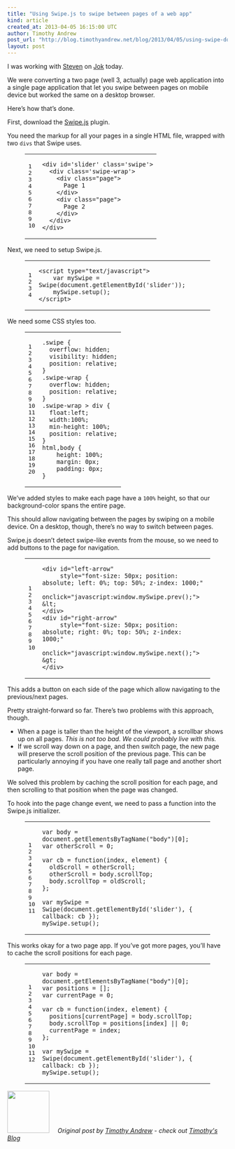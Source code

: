 ```yaml
---
title: "Using Swipe.js to swipe between pages of a web app"
kind: article
created_at: 2013-04-05 16:15:00 UTC
author: Timothy Andrew
post_url: "http://blog.timothyandrew.net/blog/2013/04/05/using-swipe-dot-js-to-swipe-between-pages-of-a-web-app/"
layout: post
---
```

<p>I was working with <a href="http://deobald.ca/">Steven</a> on <a href="http://github.com/deobald/jok">Jok</a> today.</p>

<p>We were converting a two page (well 3, actually) page web application into a single page application that let you swipe between pages on mobile device but worked the same on a desktop browser.</p>

<p>Here&#8217;s how that&#8217;s done.</p>

<p>First, download the <a href="http://swipejs.com/">Swipe.js</a> plugin.</p>

<p>You need the markup for all your pages in a single HTML file, wrapped with two <code>divs</code> that Swipe uses.</p>

<figure class='code'><figcaption><span></span></figcaption><div class="highlight"><table><tr><td class="gutter"><pre class="line-numbers"><span class='line-number'>1</span>
<span class='line-number'>2</span>
<span class='line-number'>3</span>
<span class='line-number'>4</span>
<span class='line-number'>5</span>
<span class='line-number'>6</span>
<span class='line-number'>7</span>
<span class='line-number'>8</span>
<span class='line-number'>9</span>
<span class='line-number'>10</span>
</pre></td><td class='code'><pre><code class='html'><span class='line'><span class="nt">&lt;div</span> <span class="na">id=</span><span class="s">&#39;slider&#39;</span> <span class="na">class=</span><span class="s">&#39;swipe&#39;</span><span class="nt">&gt;</span>
</span><span class='line'>  <span class="nt">&lt;div</span> <span class="na">class=</span><span class="s">&#39;swipe-wrap&#39;</span><span class="nt">&gt;</span>
</span><span class='line'>    <span class="nt">&lt;div</span> <span class="na">class=</span><span class="s">&quot;page&quot;</span><span class="nt">&gt;</span>
</span><span class='line'>      Page 1
</span><span class='line'>    <span class="nt">&lt;/div&gt;</span>
</span><span class='line'>    <span class="nt">&lt;div</span> <span class="na">class=</span><span class="s">&quot;page&quot;</span><span class="nt">&gt;</span>
</span><span class='line'>      Page 2
</span><span class='line'>    <span class="nt">&lt;/div&gt;</span>
</span><span class='line'>  <span class="nt">&lt;/div&gt;</span>
</span><span class='line'><span class="nt">&lt;/div&gt;</span>
</span></code></pre></td></tr></table></div></figure>


<p>Next, we need to setup Swipe.js.</p>

<figure class='code'><figcaption><span></span></figcaption><div class="highlight"><table><tr><td class="gutter"><pre class="line-numbers"><span class='line-number'>1</span>
<span class='line-number'>2</span>
<span class='line-number'>3</span>
<span class='line-number'>4</span>
</pre></td><td class='code'><pre><code class='html'><span class='line'><span class="nt">&lt;script </span><span class="na">type=</span><span class="s">&quot;text/javascript&quot;</span><span class="nt">&gt;</span>
</span><span class='line'>    <span class="kd">var</span> <span class="nx">mySwipe</span> <span class="o">=</span> <span class="nx">Swipe</span><span class="p">(</span><span class="nb">document</span><span class="p">.</span><span class="nx">getElementById</span><span class="p">(</span><span class="s1">&#39;slider&#39;</span><span class="p">));</span>
</span><span class='line'>    <span class="nx">mySwipe</span><span class="p">.</span><span class="nx">setup</span><span class="p">();</span>
</span><span class='line'><span class="nt">&lt;/script&gt;</span>
</span></code></pre></td></tr></table></div></figure>


<p>We need some CSS styles too.</p>

<figure class='code'><figcaption><span></span></figcaption><div class="highlight"><table><tr><td class="gutter"><pre class="line-numbers"><span class='line-number'>1</span>
<span class='line-number'>2</span>
<span class='line-number'>3</span>
<span class='line-number'>4</span>
<span class='line-number'>5</span>
<span class='line-number'>6</span>
<span class='line-number'>7</span>
<span class='line-number'>8</span>
<span class='line-number'>9</span>
<span class='line-number'>10</span>
<span class='line-number'>11</span>
<span class='line-number'>12</span>
<span class='line-number'>13</span>
<span class='line-number'>14</span>
<span class='line-number'>15</span>
<span class='line-number'>16</span>
<span class='line-number'>17</span>
<span class='line-number'>18</span>
<span class='line-number'>19</span>
<span class='line-number'>20</span>
</pre></td><td class='code'><pre><code class='css'><span class='line'><span class="nc">.swipe</span> <span class="p">{</span>
</span><span class='line'>  <span class="k">overflow</span><span class="o">:</span> <span class="k">hidden</span><span class="p">;</span>
</span><span class='line'>  <span class="k">visibility</span><span class="o">:</span> <span class="k">hidden</span><span class="p">;</span>
</span><span class='line'>  <span class="k">position</span><span class="o">:</span> <span class="k">relative</span><span class="p">;</span>
</span><span class='line'><span class="p">}</span>
</span><span class='line'><span class="nc">.swipe-wrap</span> <span class="p">{</span>
</span><span class='line'>  <span class="k">overflow</span><span class="o">:</span> <span class="k">hidden</span><span class="p">;</span>
</span><span class='line'>  <span class="k">position</span><span class="o">:</span> <span class="k">relative</span><span class="p">;</span>
</span><span class='line'><span class="p">}</span>
</span><span class='line'><span class="nc">.swipe-wrap</span> <span class="o">&gt;</span> <span class="nt">div</span> <span class="p">{</span>
</span><span class='line'>  <span class="k">float</span><span class="o">:</span><span class="k">left</span><span class="p">;</span>
</span><span class='line'>  <span class="k">width</span><span class="o">:</span><span class="m">100</span><span class="o">%</span><span class="p">;</span>
</span><span class='line'>  <span class="k">min-height</span><span class="o">:</span> <span class="m">100</span><span class="o">%</span><span class="p">;</span>
</span><span class='line'>  <span class="k">position</span><span class="o">:</span> <span class="k">relative</span><span class="p">;</span>
</span><span class='line'><span class="p">}</span>
</span><span class='line'><span class="nt">html</span><span class="o">,</span><span class="nt">body</span> <span class="p">{</span>
</span><span class='line'>    <span class="k">height</span><span class="o">:</span> <span class="m">100</span><span class="o">%</span><span class="p">;</span>
</span><span class='line'>    <span class="k">margin</span><span class="o">:</span> <span class="m">0px</span><span class="p">;</span>
</span><span class='line'>    <span class="k">padding</span><span class="o">:</span> <span class="m">0px</span><span class="p">;</span>
</span><span class='line'><span class="p">}</span>
</span></code></pre></td></tr></table></div></figure>


<p>We&#8217;ve added styles to make each page have a <code>100%</code> height, so that our background-color spans the entire page.</p>

<p>This should allow navigating between the pages by swiping on a mobile device.
On a desktop, though, there&#8217;s no way to switch between pages.</p>

<p>Swipe.js doesn&#8217;t detect swipe-like events from the mouse, so we need to add buttons to the page for navigation.</p>

<figure class='code'><figcaption><span></span></figcaption><div class="highlight"><table><tr><td class="gutter"><pre class="line-numbers"><span class='line-number'>1</span>
<span class='line-number'>2</span>
<span class='line-number'>3</span>
<span class='line-number'>4</span>
<span class='line-number'>5</span>
<span class='line-number'>6</span>
<span class='line-number'>7</span>
<span class='line-number'>8</span>
<span class='line-number'>9</span>
<span class='line-number'>10</span>
</pre></td><td class='code'><pre><code class='html'><span class='line'><span class="nt">&lt;div</span> <span class="na">id=</span><span class="s">&quot;left-arrow&quot;</span>
</span><span class='line'>     <span class="na">style=</span><span class="s">&quot;font-size: 50px; position: absolute; left: 0%; top: 50%; z-index: 1000;&quot;</span>
</span><span class='line'>     <span class="na">onclick=</span><span class="s">&quot;javascript:window.mySwipe.prev();&quot;</span><span class="nt">&gt;</span>
</span><span class='line'><span class="ni">&amp;lt;</span>
</span><span class='line'><span class="nt">&lt;/div&gt;</span>
</span><span class='line'><span class="nt">&lt;div</span> <span class="na">id=</span><span class="s">&quot;right-arrow&quot;</span>
</span><span class='line'>     <span class="na">style=</span><span class="s">&quot;font-size: 50px; position: absolute; right: 0%; top: 50%; z-index: 1000;&quot;</span>
</span><span class='line'>     <span class="na">onclick=</span><span class="s">&quot;javascript:window.mySwipe.next();&quot;</span><span class="nt">&gt;</span>
</span><span class='line'><span class="ni">&amp;gt;</span>
</span><span class='line'><span class="nt">&lt;/div&gt;</span>
</span></code></pre></td></tr></table></div></figure>


<p>This adds a button on each side of the page which allow navigating to the previous/next pages.</p>

<p>Pretty straight-forward so far. There&#8217;s two problems with this approach, though.</p>

<ul>
<li>When a page is taller than the height of the viewport, a scrollbar shows up on all pages.
<em>This is not too bad. We could probably live with this.</em></li>
<li>If we scroll way down on a page, and then switch page, the new page will preserve the scroll position of the previous page. This can be particularly annoying if you have one really tall page and another short page.</li>
</ul>


<p>We solved this problem by caching the scroll position for each page, and then scrolling to that position when the page was changed.</p>

<p>To hook into the page change event, we need to pass a function into the Swipe.js initializer.</p>

<figure class='code'><figcaption><span></span></figcaption><div class="highlight"><table><tr><td class="gutter"><pre class="line-numbers"><span class='line-number'>1</span>
<span class='line-number'>2</span>
<span class='line-number'>3</span>
<span class='line-number'>4</span>
<span class='line-number'>5</span>
<span class='line-number'>6</span>
<span class='line-number'>7</span>
<span class='line-number'>8</span>
<span class='line-number'>9</span>
<span class='line-number'>10</span>
<span class='line-number'>11</span>
</pre></td><td class='code'><pre><code class='javascript'><span class='line'><span class="kd">var</span> <span class="nx">body</span> <span class="o">=</span> <span class="nb">document</span><span class="p">.</span><span class="nx">getElementsByTagName</span><span class="p">(</span><span class="s2">&quot;body&quot;</span><span class="p">)[</span><span class="mi">0</span><span class="p">];</span>
</span><span class='line'><span class="kd">var</span> <span class="nx">otherScroll</span> <span class="o">=</span> <span class="mi">0</span><span class="p">;</span>
</span><span class='line'>
</span><span class='line'><span class="kd">var</span> <span class="nx">cb</span> <span class="o">=</span> <span class="kd">function</span><span class="p">(</span><span class="nx">index</span><span class="p">,</span> <span class="nx">element</span><span class="p">)</span> <span class="p">{</span>
</span><span class='line'>  <span class="nx">oldScroll</span> <span class="o">=</span> <span class="nx">otherScroll</span><span class="p">;</span>
</span><span class='line'>  <span class="nx">otherScroll</span> <span class="o">=</span> <span class="nx">body</span><span class="p">.</span><span class="nx">scrollTop</span><span class="p">;</span>
</span><span class='line'>  <span class="nx">body</span><span class="p">.</span><span class="nx">scrollTop</span> <span class="o">=</span> <span class="nx">oldScroll</span><span class="p">;</span>
</span><span class='line'><span class="p">};</span>
</span><span class='line'>
</span><span class='line'><span class="kd">var</span> <span class="nx">mySwipe</span> <span class="o">=</span> <span class="nx">Swipe</span><span class="p">(</span><span class="nb">document</span><span class="p">.</span><span class="nx">getElementById</span><span class="p">(</span><span class="s1">&#39;slider&#39;</span><span class="p">),</span> <span class="p">{</span> <span class="nx">callback</span><span class="o">:</span> <span class="nx">cb</span> <span class="p">});</span>
</span><span class='line'><span class="nx">mySwipe</span><span class="p">.</span><span class="nx">setup</span><span class="p">();</span>
</span></code></pre></td></tr></table></div></figure>


<p>This works okay for a two page app. If you&#8217;ve got more pages, you&#8217;ll have to cache the scroll positions for each page.</p>

<figure class='code'><figcaption><span></span></figcaption><div class="highlight"><table><tr><td class="gutter"><pre class="line-numbers"><span class='line-number'>1</span>
<span class='line-number'>2</span>
<span class='line-number'>3</span>
<span class='line-number'>4</span>
<span class='line-number'>5</span>
<span class='line-number'>6</span>
<span class='line-number'>7</span>
<span class='line-number'>8</span>
<span class='line-number'>9</span>
<span class='line-number'>10</span>
<span class='line-number'>11</span>
<span class='line-number'>12</span>
</pre></td><td class='code'><pre><code class='javascript'><span class='line'><span class="kd">var</span> <span class="nx">body</span> <span class="o">=</span> <span class="nb">document</span><span class="p">.</span><span class="nx">getElementsByTagName</span><span class="p">(</span><span class="s2">&quot;body&quot;</span><span class="p">)[</span><span class="mi">0</span><span class="p">];</span>
</span><span class='line'><span class="kd">var</span> <span class="nx">positions</span> <span class="o">=</span> <span class="p">[];</span>
</span><span class='line'><span class="kd">var</span> <span class="nx">currentPage</span> <span class="o">=</span> <span class="mi">0</span><span class="p">;</span>
</span><span class='line'>
</span><span class='line'><span class="kd">var</span> <span class="nx">cb</span> <span class="o">=</span> <span class="kd">function</span><span class="p">(</span><span class="nx">index</span><span class="p">,</span> <span class="nx">element</span><span class="p">)</span> <span class="p">{</span>
</span><span class='line'>  <span class="nx">positions</span><span class="p">[</span><span class="nx">currentPage</span><span class="p">]</span> <span class="o">=</span> <span class="nx">body</span><span class="p">.</span><span class="nx">scrollTop</span><span class="p">;</span>
</span><span class='line'>  <span class="nx">body</span><span class="p">.</span><span class="nx">scrollTop</span> <span class="o">=</span> <span class="nx">positions</span><span class="p">[</span><span class="nx">index</span><span class="p">]</span> <span class="o">||</span> <span class="mi">0</span><span class="p">;</span>
</span><span class='line'>  <span class="nx">currentPage</span> <span class="o">=</span> <span class="nx">index</span><span class="p">;</span>
</span><span class='line'><span class="p">};</span>
</span><span class='line'>
</span><span class='line'><span class="kd">var</span> <span class="nx">mySwipe</span> <span class="o">=</span> <span class="nx">Swipe</span><span class="p">(</span><span class="nb">document</span><span class="p">.</span><span class="nx">getElementById</span><span class="p">(</span><span class="s1">&#39;slider&#39;</span><span class="p">),</span> <span class="p">{</span> <span class="nx">callback</span><span class="o">:</span> <span class="nx">cb</span> <span class="p">});</span>
</span><span class='line'><span class="nx">mySwipe</span><span class="p">.</span><span class="nx">setup</span><span class="p">();</span>
</span></code></pre></td></tr></table></div></figure>
<div class="author">
  <img src="http://nilenso.com/images/alumni/tim.webp" style="width: 96px; height: 96;">
  <span style=" padding: 32px 15px;">
    <i>Original post by <a href="http://twitter.com/timothyandrew">Timothy Andrew</a> - check out <a href="http://blog.timothyandrew.net/">Timothy&#39;s Blog</a></i>
  </span>
</div>

